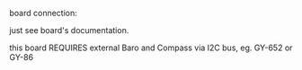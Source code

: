 board connection:

just see board's documentation.

this board REQUIRES external Baro and Compass via I2C bus, eg. GY-652 or GY-86



